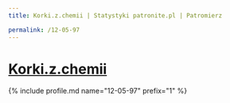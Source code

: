 ```yaml
---
title: Korki.z.chemii | Statystyki patronite.pl | Patromierz

permalink: /12-05-97
---
```


# [Korki.z.chemii](https://patronite.pl/12-05-97)

{% include profile.md name="12-05-97" prefix="1" %}
